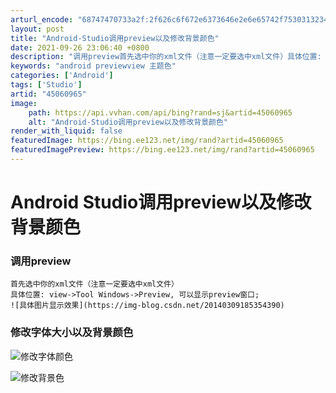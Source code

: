 ```yaml
---
arturl_encode: "68747470733a2f:2f626c6f672e6373646e2e6e65742f75303132343136393238:2f61727469636c652f64657461696c732f3435303630393635"
layout: post
title: "Android-Studio调用preview以及修改背景颜色"
date: 2021-09-26 23:06:40 +0800
description: "调用preview首先选中你的xml文件（注意一定要选中xml文件）具体位置: view->Tool"
keywords: "android previewview 主题色"
categories: ['Android']
tags: ['Studio']
artid: "45060965"
image:
    path: https://api.vvhan.com/api/bing?rand=sj&artid=45060965
    alt: "Android-Studio调用preview以及修改背景颜色"
render_with_liquid: false
featuredImage: https://bing.ee123.net/img/rand?artid=45060965
featuredImagePreview: https://bing.ee123.net/img/rand?artid=45060965
---
```


# Android Studio调用preview以及修改背景颜色

### 调用preview

```
首先选中你的xml文件（注意一定要选中xml文件）
具体位置: view->Tool Windows->Preview, 可以显示preview窗口; 
![具体图片显示效果](https://img-blog.csdn.net/20140309185354390)

```

### 修改字体大小以及背景颜色

![修改字体颜色](http://static.oschina.net/uploads/space/2014/0930/153422_DSL4_936286.png)

![修改背景色](http://static.oschina.net/uploads/space/2014/0930/153502_IJzB_936286.png)